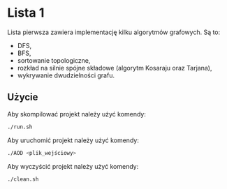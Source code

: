 # Lista 1
Lista pierwsza zawiera implementację kilku algorytmów grafowych. Są to:
- DFS,
- BFS,
- sortowanie topologiczne,
- rozkład na silnie spójne składowe (algorytm Kosaraju oraz Tarjana),
- wykrywanie dwudzielności grafu.

## Użycie

Aby skompilować projekt należy użyć komendy:
```bash
./run.sh
```

Aby uruchomić projekt należy użyć komendy:
```bash
./AOD <plik_wejściowy>
```

Aby wyczyścić projekt należy użyć komendy:
```bash
./clean.sh
```
